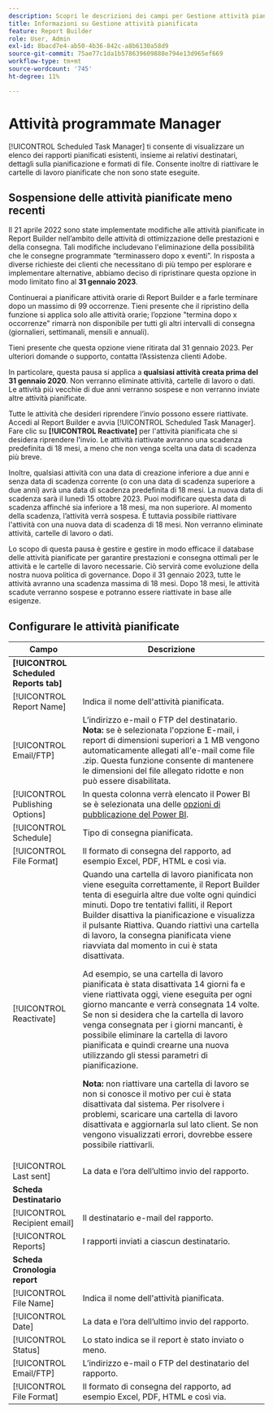 ```yaml
---
description: Scopri le descrizioni dei campi per Gestione attività pianificata.
title: Informazioni su Gestione attività pianificata
feature: Report Builder
role: User, Admin
exl-id: 8bacd7e4-ab50-4b36-842c-a8b6130a58d9
source-git-commit: 75ae77c1da1b578639609888e794e13d965ef669
workflow-type: tm+mt
source-wordcount: '745'
ht-degree: 11%

---
```


# Attività programmate Manager

[!UICONTROL Scheduled Task Manager] ti consente di visualizzare un elenco dei rapporti pianificati esistenti, insieme ai relativi destinatari, dettagli sulla pianificazione e formati di file. Consente inoltre di riattivare le cartelle di lavoro pianificate che non sono state eseguite.

## Sospensione delle attività pianificate meno recenti

Il 21 aprile 2022 sono state implementate modifiche alle attività pianificate in Report Builder nell’ambito delle attività di ottimizzazione delle prestazioni e della consegna. Tali modifiche includevano l&#39;eliminazione della possibilità che le consegne programmate “terminassero dopo x eventi”. In risposta a diverse richieste dei clienti che necessitano di più tempo per esplorare e implementare alternative, abbiamo deciso di ripristinare questa opzione in modo limitato fino al **31 gennaio 2023**.

Continuerai a pianificare attività orarie di Report Builder e a farle terminare dopo un massimo di 99 occorrenze. Tieni presente che il ripristino della funzione si applica solo alle attività orarie; l’opzione &quot;termina dopo x occorrenze&quot; rimarrà non disponibile per tutti gli altri intervalli di consegna (giornalieri, settimanali, mensili e annuali).

Tieni presente che questa opzione viene ritirata dal 31 gennaio 2023.
Per ulteriori domande o supporto, contatta l’Assistenza clienti Adobe.

In particolare, questa pausa si applica a **qualsiasi attività creata prima del 31 gennaio 2020**. Non verranno eliminate attività, cartelle di lavoro o dati. Le attività più vecchie di due anni verranno sospese e non verranno inviate altre attività pianificate.

Tutte le attività che desideri riprendere l’invio possono essere riattivate. Accedi al Report Builder e avvia [!UICONTROL Scheduled Task Manager]. Fare clic su **[!UICONTROL Reactivate]** per l&#39;attività pianificata che si desidera riprendere l&#39;invio. Le attività riattivate avranno una scadenza predefinita di 18 mesi, a meno che non venga scelta una data di scadenza più breve.

Inoltre, qualsiasi attività con una data di creazione inferiore a due anni e senza data di scadenza corrente (o con una data di scadenza superiore a due anni) avrà una data di scadenza predefinita di 18 mesi. La nuova data di scadenza sarà il lunedì 15 ottobre 2023. Puoi modificare questa data di scadenza affinché sia inferiore a 18 mesi, ma non superiore. Al momento della scadenza, l’attività verrà sospesa. È tuttavia possibile riattivare l&#39;attività con una nuova data di scadenza di 18 mesi. Non verranno eliminate attività, cartelle di lavoro o dati.

Lo scopo di questa pausa è gestire e gestire in modo efficace il database delle attività pianificate per garantire prestazioni e consegna ottimali per le attività e le cartelle di lavoro necessarie. Ciò servirà come evoluzione della nostra nuova politica di governance. Dopo il 31 gennaio 2023, tutte le attività avranno una scadenza massima di 18 mesi. Dopo 18 mesi, le attività scadute verranno sospese e potranno essere riattivate in base alle esigenze.

## Configurare le attività pianificate

| Campo | Descrizione |
| --- | --- |
| **[!UICONTROL Scheduled Reports tab]** | |
| [!UICONTROL Report Name] | Indica il nome dell&#39;attività pianificata. |
| [!UICONTROL Email/FTP] | L’indirizzo e-mail o FTP del destinatario. **Nota:** se è selezionata l&#39;opzione E-mail, i report di dimensioni superiori a 1 MB vengono automaticamente allegati all&#39;e-mail come file .zip. Questa funzione consente di mantenere le dimensioni del file allegato ridotte e non può essere disabilitata. |
| [!UICONTROL Publishing Options] | In questa colonna verrà elencato il Power BI se è selezionata una delle [opzioni di pubblicazione del Power BI](https://experienceleague.adobe.com/docs/analytics/analyze/report-builder/publish-powerbi/power-bi.html). |
| [!UICONTROL Schedule] | Tipo di consegna pianificata. |
| [!UICONTROL File Format] | Il formato di consegna del rapporto, ad esempio Excel, PDF, HTML e così via. |
| [!UICONTROL Reactivate] | Quando una cartella di lavoro pianificata non viene eseguita correttamente, il Report Builder tenta di eseguirla altre due volte ogni quindici minuti. Dopo tre tentativi falliti, il Report Builder disattiva la pianificazione e visualizza il pulsante Riattiva. Quando riattivi una cartella di lavoro, la consegna pianificata viene riavviata dal momento in cui è stata disattivata.<p>Ad esempio, se una cartella di lavoro pianificata è stata disattivata 14 giorni fa e viene riattivata oggi, viene eseguita per ogni giorno mancante e verrà consegnata 14 volte. Se non si desidera che la cartella di lavoro venga consegnata per i giorni mancanti, è possibile eliminare la cartella di lavoro pianificata e quindi crearne una nuova utilizzando gli stessi parametri di pianificazione.<p>**Nota:** non riattivare una cartella di lavoro se non si conosce il motivo per cui è stata disattivata dal sistema. Per risolvere i problemi, scaricare una cartella di lavoro disattivata e aggiornarla sul lato client. Se non vengono visualizzati errori, dovrebbe essere possibile riattivarli. |
| [!UICONTROL Last sent] | La data e l’ora dell’ultimo invio del rapporto. |
| **Scheda Destinatario** | |
| [!UICONTROL Recipient email] | Il destinatario e-mail del rapporto. |
| [!UICONTROL Reports] | I rapporti inviati a ciascun destinatario. |
| **Scheda Cronologia report** | |
| [!UICONTROL File Name] | Indica il nome dell&#39;attività pianificata. |
| [!UICONTROL Date] | La data e l’ora dell’ultimo invio del rapporto. |
| [!UICONTROL Status] | Lo stato indica se il report è stato inviato o meno. |
| [!UICONTROL Email/FTP] | L’indirizzo e-mail o FTP del destinatario del rapporto. |
| [!UICONTROL File Format] | Il formato di consegna del rapporto, ad esempio Excel, PDF, HTML e così via. |
